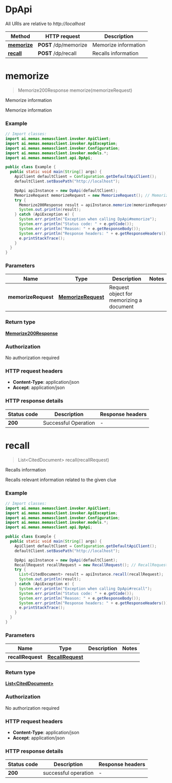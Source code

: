 # DpApi

All URIs are relative to *http://localhost*

| Method | HTTP request | Description |
|------------- | ------------- | -------------|
| [**memorize**](DpApi.md#memorize) | **POST** /dp/memorize | Memorize information |
| [**recall**](DpApi.md#recall) | **POST** /dp/recall | Recalls information |


<a id="memorize"></a>
# **memorize**
> Memorize200Response memorize(memorizeRequest)

Memorize information

Memorize information

### Example
```java
// Import classes:
import ai.memas.memasclient.invoker.ApiClient;
import ai.memas.memasclient.invoker.ApiException;
import ai.memas.memasclient.invoker.Configuration;
import ai.memas.memasclient.invoker.models.*;
import ai.memas.memasclient.api.DpApi;

public class Example {
  public static void main(String[] args) {
    ApiClient defaultClient = Configuration.getDefaultApiClient();
    defaultClient.setBasePath("http://localhost");

    DpApi apiInstance = new DpApi(defaultClient);
    MemorizeRequest memorizeRequest = new MemorizeRequest(); // MemorizeRequest | Request object for memorizing a document
    try {
      Memorize200Response result = apiInstance.memorize(memorizeRequest);
      System.out.println(result);
    } catch (ApiException e) {
      System.err.println("Exception when calling DpApi#memorize");
      System.err.println("Status code: " + e.getCode());
      System.err.println("Reason: " + e.getResponseBody());
      System.err.println("Response headers: " + e.getResponseHeaders());
      e.printStackTrace();
    }
  }
}
```

### Parameters

| Name | Type | Description  | Notes |
|------------- | ------------- | ------------- | -------------|
| **memorizeRequest** | [**MemorizeRequest**](MemorizeRequest.md)| Request object for memorizing a document | |

### Return type

[**Memorize200Response**](Memorize200Response.md)

### Authorization

No authorization required

### HTTP request headers

 - **Content-Type**: application/json
 - **Accept**: application/json

### HTTP response details
| Status code | Description | Response headers |
|-------------|-------------|------------------|
| **200** | Successful Operation |  -  |

<a id="recall"></a>
# **recall**
> List&lt;CitedDocument&gt; recall(recallRequest)

Recalls information

Recalls relevant information related to the given clue

### Example
```java
// Import classes:
import ai.memas.memasclient.invoker.ApiClient;
import ai.memas.memasclient.invoker.ApiException;
import ai.memas.memasclient.invoker.Configuration;
import ai.memas.memasclient.invoker.models.*;
import ai.memas.memasclient.api.DpApi;

public class Example {
  public static void main(String[] args) {
    ApiClient defaultClient = Configuration.getDefaultApiClient();
    defaultClient.setBasePath("http://localhost");

    DpApi apiInstance = new DpApi(defaultClient);
    RecallRequest recallRequest = new RecallRequest(); // RecallRequest | 
    try {
      List<CitedDocument> result = apiInstance.recall(recallRequest);
      System.out.println(result);
    } catch (ApiException e) {
      System.err.println("Exception when calling DpApi#recall");
      System.err.println("Status code: " + e.getCode());
      System.err.println("Reason: " + e.getResponseBody());
      System.err.println("Response headers: " + e.getResponseHeaders());
      e.printStackTrace();
    }
  }
}
```

### Parameters

| Name | Type | Description  | Notes |
|------------- | ------------- | ------------- | -------------|
| **recallRequest** | [**RecallRequest**](RecallRequest.md)|  | |

### Return type

[**List&lt;CitedDocument&gt;**](CitedDocument.md)

### Authorization

No authorization required

### HTTP request headers

 - **Content-Type**: application/json
 - **Accept**: application/json

### HTTP response details
| Status code | Description | Response headers |
|-------------|-------------|------------------|
| **200** | successful operation |  -  |

